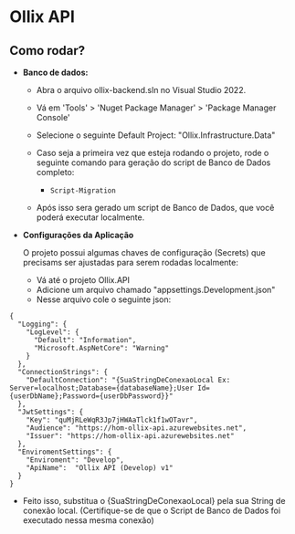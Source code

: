 # Ollix API

## Como rodar?

- **Banco de dados:**

    - Abra o arquivo ollix-backend.sln no Visual Studio 2022.

    - Vá em 'Tools' > 'Nuget Package Manager' > 'Package Manager Console'

    - Selecione o seguinte Default Project: "Ollix.Infrastructure.Data"

    - Caso seja a primeira vez que esteja rodando o projeto, rode o seguinte comando para geração do script de Banco de Dados completo:

        - ```Script-Migration```
    - Após isso sera gerado um script de Banco de Dados, que você poderá executar localmente.
 
- **Configurações da Aplicação**
  
     O projeto possui algumas chaves de configuração (Secrets) que precisams ser ajustadas para serem rodadas localmente:
  
  - Vá até o projeto Ollix.API
  - Adicione um arquivo chamado "appsettings.Development.json"
  - Nesse arquivo cole o seguinte json:
```
{
  "Logging": {
    "LogLevel": {
      "Default": "Information",
      "Microsoft.AspNetCore": "Warning"
    }
  },
  "ConnectionStrings": {
    "DefaultConnection": "{SuaStringDeConexaoLocal Ex: Server=localhost;Database={databaseName};User Id={userDbName};Password={userDbPassword}}"
  },
  "JwtSettings": {
    "Key": "quMjRLeWqR3Jp7jHWAaTlck1f1wOTavr",
    "Audience": "https://hom-ollix-api.azurewebsites.net",
    "Issuer": "https://hom-ollix-api.azurewebsites.net"
  },
  "EnviromentSettings": {
    "Enviroment": "Develop",
    "ApiName":  "Ollix API (Develop) v1"
  }
}
```
  - Feito isso, substitua o {SuaStringDeConexaoLocal} pela sua String de conexão local. (Certifique-se de que o Script de Banco de Dados foi executado nessa mesma conexão)
      
